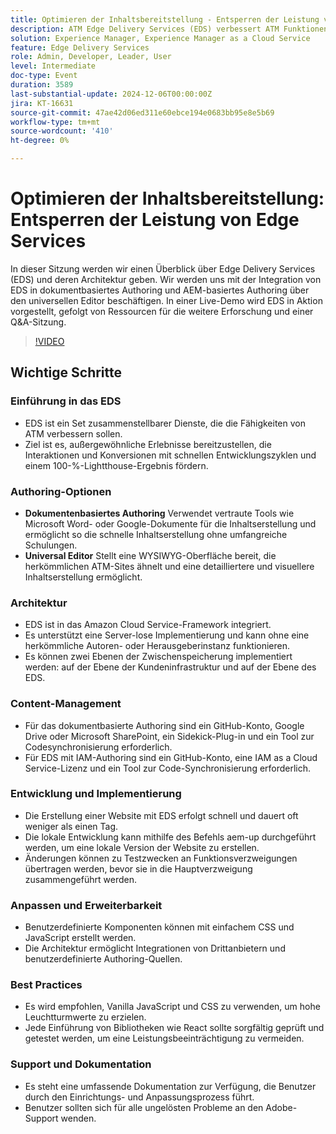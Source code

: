 ```yaml
---
title: Optimieren der Inhaltsbereitstellung - Entsperren der Leistung von Edge Services
description: ATM Edge Delivery Services (EDS) verbessert ATM Funktionen durch zusammenstellbare Dienste, schnelle Entwicklungszyklen und hohe Lightthouse-Werte, unterstützt dokumentbasierte und WYSIWYG-Bearbeitung, Server-lose Architektur, schnelle Site-Erstellung und umfangreiche Anpassungsoptionen.
solution: Experience Manager, Experience Manager as a Cloud Service
feature: Edge Delivery Services
role: Admin, Developer, Leader, User
level: Intermediate
doc-type: Event
duration: 3589
last-substantial-update: 2024-12-06T00:00:00Z
jira: KT-16631
source-git-commit: 47ae42d06ed311e60ebce194e0683bb95e8e5b69
workflow-type: tm+mt
source-wordcount: '410'
ht-degree: 0%

---
```



# Optimieren der Inhaltsbereitstellung: Entsperren der Leistung von Edge Services

In dieser Sitzung werden wir einen Überblick über Edge Delivery Services (EDS) und deren Architektur geben. Wir werden uns mit der Integration von EDS in dokumentbasiertes Authoring und AEM-basiertes Authoring über den universellen Editor beschäftigen. In einer Live-Demo wird EDS in Aktion vorgestellt, gefolgt von Ressourcen für die weitere Erforschung und einer Q&amp;A-Sitzung.

>[!VIDEO](https://video.tv.adobe.com/v/3440938/?learn=on&enablevpops)

## Wichtige Schritte

### Einführung in das EDS

* EDS ist ein Set zusammenstellbarer Dienste, die die Fähigkeiten von ATM verbessern sollen. &#x200B;
* Ziel ist es, außergewöhnliche Erlebnisse bereitzustellen, die Interaktionen und Konversionen mit schnellen Entwicklungszyklen und einem 100-%-Lightthouse-Ergebnis fördern. &#x200B;

### Authoring-Optionen

* **Dokumentenbasiertes Authoring** Verwendet vertraute Tools wie Microsoft Word- oder Google-Dokumente für die Inhaltserstellung und ermöglicht so die schnelle Inhaltserstellung ohne umfangreiche Schulungen. &#x200B;
* **Universal Editor** Stellt eine WYSIWYG-Oberfläche bereit, die herkömmlichen ATM-Sites ähnelt und eine detailliertere und visuellere Inhaltserstellung ermöglicht. &#x200B;

### Architektur

* EDS ist in das Amazon Cloud Service-Framework integriert. &#x200B;
* Es unterstützt eine Server-lose Implementierung und kann ohne eine herkömmliche Autoren- oder Herausgeberinstanz funktionieren. &#x200B;
* Es können zwei Ebenen der Zwischenspeicherung implementiert werden: auf der Ebene der Kundeninfrastruktur und auf der Ebene des EDS. &#x200B;

### Content-Management

* Für das dokumentbasierte Authoring sind ein GitHub-Konto, Google Drive oder Microsoft SharePoint, ein Sidekick-Plug-in und ein Tool zur Codesynchronisierung erforderlich. &#x200B;
* Für EDS mit IAM-Authoring sind ein GitHub-Konto, eine IAM as a Cloud Service-Lizenz und ein Tool zur Code-Synchronisierung erforderlich.

### Entwicklung und Implementierung

* Die Erstellung einer Website mit EDS erfolgt schnell und dauert oft weniger als einen Tag. &#x200B;
* Die lokale Entwicklung kann mithilfe des Befehls aem-up durchgeführt werden, um eine lokale Version der Website zu erstellen.
* Änderungen können zu Testzwecken an Funktionsverzweigungen übertragen werden, bevor sie in die Hauptverzweigung zusammengeführt werden. &#x200B;

### Anpassen und Erweiterbarkeit

* Benutzerdefinierte Komponenten können mit einfachem CSS und JavaScript erstellt werden. &#x200B;
* Die Architektur ermöglicht Integrationen von Drittanbietern und benutzerdefinierte Authoring-Quellen.

### Best Practices

* Es wird empfohlen, Vanilla JavaScript und CSS zu verwenden, um hohe Leuchtturmwerte zu erzielen.
* Jede Einführung von Bibliotheken wie React sollte sorgfältig geprüft und getestet werden, um eine Leistungsbeeinträchtigung zu vermeiden.

### Support und Dokumentation

* Es steht eine umfassende Dokumentation zur Verfügung, die Benutzer durch den Einrichtungs- und Anpassungsprozess führt. &#x200B;
* Benutzer sollten sich für alle ungelösten Probleme an den Adobe-Support wenden. &#x200B;